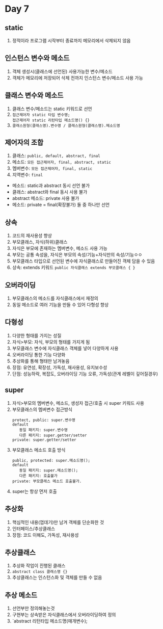 # Day 7
## static
1. 정적이라 프로그램 시작부터 종료까지 메모리에서 삭제되지 않음

## 인스턴스 변수와 메소드
1. 객체 생성시(클래스에 선언된) 사용가능한 변수/메소드
2. 객체가 메모리에 저장되어 삭제 전까지 인스턴스 변수/메소드 사용 가능

## 클래스 변수와 메소드
1. 클래스 변수/메소드는 static 키워드로 선언
2. `접근제어자 static 타입 변수명;` </br>
   `접근제어자 static 리턴타입 메소드명() {}` </br>
3. `클래스원형(클래스명).변수명 / 클래스원형(클래스명).메소드명` </br>

## 제어자의 조합
1. 클래스: `public, default, abstract, final` </br>
2. 메소드: `모든 접근제어자, final, abstract, static` </br>
3. 멤버변수: `모든 접근제어자, final, static` </br>
4. 지역변수: `final` </br>
- 메소드: static과 abstract 동시 선언 불가
- 클래스: abstract와 final 동시 사용 불가
- abstract 메소드: private 사용 불가
- 메소드: private = final(확장불가) 둘 중 하나만 선언

## 상속
1. 코드의 재사용성 향상
2. 부모클래스, 자식(하위)클래스
3. 자식은 부모에 존재하는 멤버변수, 메소드 사용 가능
4. 부모는 공통 속성을, 자식은 부모의 속성/기능+자식만의 속성/기능ㅇㅇ
5. 부모클래스 타입으로 선언된 변수에 자식클래스로 만들어진 객체 담을 수 있음
6. 상속: extends 키워드 `public 자식클래스 extends 부모클래스 { }` </br>

## 오버라이딩
1. 부모클래스의 메소드를 자식클래스에서 재정의
2. 동일 메소드로 여러 기능을 만들 수 있어 다형성 향상

## 다형성
1. 다양한 형태를 가지는 성질
2. 자식>부모: 자식, 부모의 형태를 가지게 됨
3. 부모클래스 변수에 자식클래스 객체를 넣어 다양하게 사용
4. 오버라이딩 통한 기능 다양화
5. 추상화를 통해 형태만 남겨놓음
6. 장점: 유연성, 확장성, 가독성, 재사용성, 유지보수성
7. 단점: 성능하락, 복잡도, 오버라이딩 기능 오류, 가독성(관계 레벨이 깊어질경우)

## super
1. 자식>부모의 멤버변수, 메소드, 생성자 접근/호출 시 super 키워드 사용
2. 부모클래스의 멤버변수 접근방식
   ```
   protect, public: super.변수명
   default
      동일 패키지: super.변수명
      다른 패키지: super.getter/setter
   private: super.getter/setter
   ```
3. 부모클래스 메소드 호출 방식
   ```
   public, protected: super.메소드명();
   default
      동일 패키지: super.메소드명();
      다른 패키지: 호출불가
   private: 부모클래스 메소드 호출불가.
   ```
4. super는 항상 먼저 호출
   
## 추상화
1. 핵심적인 내용(껍데기)만 남겨 객체를 단순화한 것
2. 인터페이스/추상클래스
3. 장점: 코드 이해도, 가독성, 재사용성

## 추상클래스
1. 추상화 작업이 진행된 클래스
2. `abstract class 클래스명 {} ` </br>
3. 추상클래스는 인스턴스화 및 객체를 만들 수 없음

## 추상 메소드
1. 선언부만 정의해놓는것
2. 구현부는 상속받은 자식클래스에서 오버라이딩하여 정의
3. `abstract 리턴타입 메소드명(매개변수);
